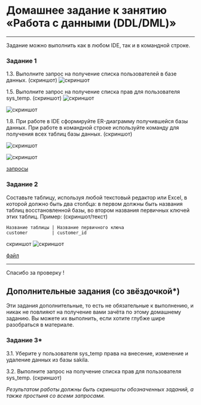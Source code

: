 # Домашнее задание к занятию «Работа с данными (DDL/DML)»
---

Задание можно выполнить как в любом IDE, так и в командной строке.

### Задание 1

1.3. Выполните запрос на получение списка пользователей в базе данных. (скриншот)
![скриншот](https)


1.5. Выполните запрос на получение списка прав для пользователя sys_temp. (скриншот)
![скриншот](https)

![скриншот](https)

1.8. При работе в IDE сформируйте ER-диаграмму получившейся базы данных. При работе в командной строке используйте команду для получения всех таблиц базы данных. (скриншот)

![скриншот](https)

![скриншот](https)

[запросы](https)


### Задание 2
Составьте таблицу, используя любой текстовый редактор или Excel, в которой должно быть два столбца: в первом должны быть названия таблиц восстановленной базы, во втором названия первичных ключей этих таблиц. Пример: (скриншот/текст)
```
Название таблицы | Название первичного ключа
customer         | customer_id
```

скриншот
![скриншот](https)

[файл](https)

------------------------------------------------------------------------------------
Спасибо за проверку !



## Дополнительные задания (со звёздочкой*)
Эти задания дополнительные, то есть не обязательные к выполнению, и никак не повлияют на получение вами зачёта по этому домашнему заданию. Вы можете их выполнить, если хотите глубже шире разобраться в материале.

### Задание 3*
3.1. Уберите у пользователя sys_temp права на внесение, изменение и удаление данных из базы sakila.

3.2. Выполните запрос на получение списка прав для пользователя sys_temp. (скриншот)

*Результатом работы должны быть скриншоты обозначенных заданий, а также простыня со всеми запросами.*
